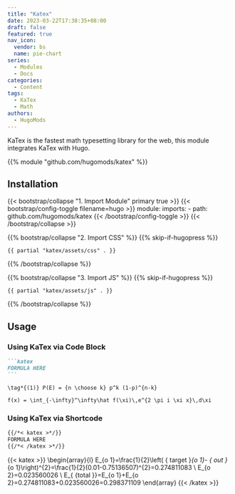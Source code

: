 ```yaml
---
title: "Katex"
date: 2023-03-22T17:38:35+08:00
draft: false
featured: true
nav_icon:
  vendor: bs
  name: pie-chart
series:
  - Modules
  - Docs
categories:
  - Content
tags:
  - KaTex
  - Math
authors:
  - HugoMods
---
```


KaTex is the fastest math typesetting library for the web, this module integrates KaTex with Hugo.

<!--more-->

{{% module "github.com/hugomods/katex" %}}

## Installation

{{< bootstrap/collapse "1. Import Module" primary true >}}
{{< bootstrap/config-toggle filename=hugo >}}
module:
  imports:
    - path: github.com/hugomods/katex
{{< /bootstrap/config-toggle >}}
{{< /bootstrap/collapse >}}

{{% bootstrap/collapse "2. Import CSS" %}}
{{% skip-if-hugopress %}}
```go-html-template
{{ partial "katex/assets/css" . }}
```
{{% /bootstrap/collapse %}}

{{% bootstrap/collapse "3. Import JS" %}}
{{% skip-if-hugopress %}}
```go-html-template
{{ partial "katex/assets/js" . }}
```
{{% /bootstrap/collapse %}}

## Usage

### Using KaTex via Code Block

````markdown
```katex
FORMULA HERE
```
````

```katex
\tag*{(1)} P(E) = {n \choose k} p^k (1-p)^{n-k}
```

```katex
f(x) = \int_{-\infty}^\infty\hat f(\xi)\,e^{2 \pi i \xi x}\,d\xi
```

### Using KaTex via Shortcode

````markdown
{{/*< katex >*/}}
FORMULA HERE
{{/*< /katex >*/}}
````

{{< katex >}}
  \begin{array}{l}
  E_{o 1}=\frac{1}{2}\left( { target }_{o 1}- { out }_{o 1}\right)^{2}=\frac{1}{2}(0.01-0.75136507)^{2}=0.274811083 \\
  E_{o 2}=0.023560026 \\
  E_{ {total }}=E_{o 1}+E_{o 2}=0.274811083+0.023560026=0.298371109
  \end{array}
{{< /katex >}}

